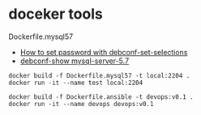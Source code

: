 # doceker tools

Dockerfile.mysql57

* [How to set password with debconf-set-selections](https://github.com/docker-library/mysql/blob/9678ed1d27794ae9529c43b4411e30f981ce39ea/template/Dockerfile.debian)
* [debconf-show mysql-server-5.7](https://unix.stackexchange.com/questions/457388/how-to-find-out-the-variable-names-for-debconf-set-selections)

```shell
docker build -f Dockerfile.mysql57 -t local:2204 .
docker run -it --name test local:2204

docker build -f Dockerfile.ansible -t devops:v0.1 .
docker run -it --name devops devops:v0.1
```